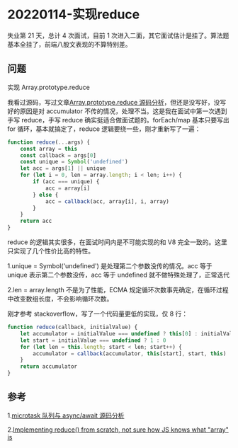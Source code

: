 # 20220114-实现reduce

失业第 21 天，总计 4 次面试，目前 1 次进入二面，其它面试估计是挂了。算法题基本全挂了，前端八股文表现的不算特别差。

## 问题

实现 Array.prototype.reduce

我看过源码，写过文章[Array.prototype.reduce 源码分析](https://zhuanlan.zhihu.com/p/374376900)，但还是没写好，没写好的原因是对 accumulator 不传的情况，处理不当。这是我在面试中第一次遇到手写 reduce，手写 reduce 确实挺适合做面试题的。forEach/map 基本只要写出 for 循环，基本就搞定了，reduce 逻辑要绕一些，刚才重新写了一遍：

```JavaScript
function reduce(...args) {
	const array = this
	const callback = args[0]
	const unique = Symbol('undefined')
	let acc = args[1] || unique
	for (let i = 0, len = array.length; i < len; i++) {
		if (acc === unique) {
			acc = array[i]
		} else {
			acc = callback(acc, array[i], i, array)
		}
	}
	return acc
}
```

reduce 的逻辑其实很多，在面试时间内是不可能实现的和 V8 完全一致的。这里只实现了几个性价比高的特性。

1.unique = Symbol('undefined') 是处理第二个参数没传的情况。acc 等于 unique 表示第二个参数没传，acc 等于 undefined 就不做特殊处理了，正常迭代 

2.len = array.length 不是为了性能，ECMA 规定循环次数事先确定，在循环过程中改变数组长度，不会影响循环次数。

刚才参考 stackoverflow，写了一个代码量更低的实现，仅 8 行：

```JavaScript
function reduce(callback, initialValue) {
	let accumulator = initialValue === undefined ? this[0] : initialValue
	let start = initialValue === undefined ? 1 : 0
	for (let len = this.length; start < len; start++) {
		accumulator = callback(accumulator, this[start], start, this)
	}
	return accumulator
}
```

## 参考

1.[microtask 队列与 async/await 源码分析](https://zhuanlan.zhihu.com/p/134647506)

2.[Implementing reduce() from scratch, not sure how JS knows what "array" is](https://stackoverflow.com/questions/55699861/implementing-reduce-from-scratch-not-sure-how-js-knows-what-array-is)
















